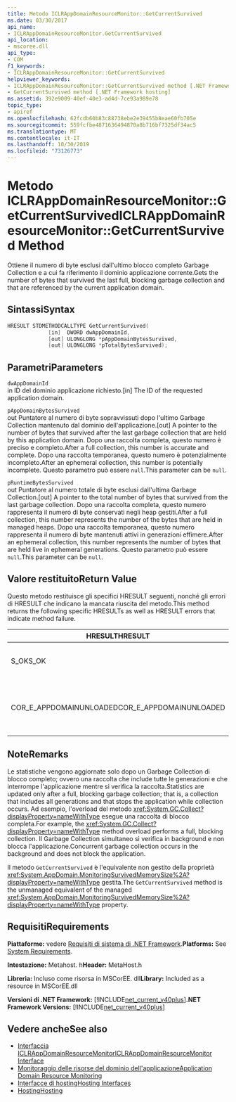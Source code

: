 ```yaml
---
title: Metodo ICLRAppDomainResourceMonitor::GetCurrentSurvived
ms.date: 03/30/2017
api_name:
- ICLRAppDomainResourceMonitor.GetCurrentSurvived
api_location:
- mscoree.dll
api_type:
- COM
f1_keywords:
- ICLRAppDomainResourceMonitor::GetCurrentSurvived
helpviewer_keywords:
- ICLRAppDomainResourceMonitor::GetCurrentSurvived method [.NET Framework hosting]
- GetCurrentSurvived method [.NET Framework hosting]
ms.assetid: 392e9009-40ef-40e3-ad4d-7ce93a989e78
topic_type:
- apiref
ms.openlocfilehash: 62fcdb60b83c88738ebe2e39455b8eae60fb705e
ms.sourcegitcommit: 559fcfbe4871636494870a8b716bf7325df34ac5
ms.translationtype: MT
ms.contentlocale: it-IT
ms.lasthandoff: 10/30/2019
ms.locfileid: "73126773"
---
```

# <a name="iclrappdomainresourcemonitorgetcurrentsurvived-method"></a><span data-ttu-id="230cb-102">Metodo ICLRAppDomainResourceMonitor::GetCurrentSurvived</span><span class="sxs-lookup"><span data-stu-id="230cb-102">ICLRAppDomainResourceMonitor::GetCurrentSurvived Method</span></span>
<span data-ttu-id="230cb-103">Ottiene il numero di byte esclusi dall'ultimo blocco completo Garbage Collection e a cui fa riferimento il dominio applicazione corrente.</span><span class="sxs-lookup"><span data-stu-id="230cb-103">Gets the number of bytes that survived the last full, blocking garbage collection and that are referenced by the current application domain.</span></span>  
  
## <a name="syntax"></a><span data-ttu-id="230cb-104">Sintassi</span><span class="sxs-lookup"><span data-stu-id="230cb-104">Syntax</span></span>  
  
```cpp  
HRESULT STDMETHODCALLTYPE GetCurrentSurvived(  
             [in]  DWORD dwAppDomainId,  
             [out] ULONGLONG *pAppDomainBytesSurvived,  
             [out] ULONGLONG *pTotalBytesSurvived);  
```  
  
## <a name="parameters"></a><span data-ttu-id="230cb-105">Parametri</span><span class="sxs-lookup"><span data-stu-id="230cb-105">Parameters</span></span>  
 `dwAppDomainId`  
 <span data-ttu-id="230cb-106">in ID del dominio applicazione richiesto.</span><span class="sxs-lookup"><span data-stu-id="230cb-106">[in] The ID of the requested application domain.</span></span>  
  
 `pAppDomainBytesSurvived`  
 <span data-ttu-id="230cb-107">out Puntatore al numero di byte sopravvissuti dopo l'ultimo Garbage Collection mantenuto dal dominio dell'applicazione.</span><span class="sxs-lookup"><span data-stu-id="230cb-107">[out] A pointer to the number of bytes that survived after the last garbage collection that are held by this application domain.</span></span> <span data-ttu-id="230cb-108">Dopo una raccolta completa, questo numero è preciso e completo.</span><span class="sxs-lookup"><span data-stu-id="230cb-108">After a full collection, this number is accurate and complete.</span></span> <span data-ttu-id="230cb-109">Dopo una raccolta temporanea, questo numero è potenzialmente incompleto.</span><span class="sxs-lookup"><span data-stu-id="230cb-109">After an ephemeral collection, this number is potentially incomplete.</span></span> <span data-ttu-id="230cb-110">Questo parametro può essere `null`.</span><span class="sxs-lookup"><span data-stu-id="230cb-110">This parameter can be `null`.</span></span>  
  
 `pRuntimeBytesSurvived`  
 <span data-ttu-id="230cb-111">out Puntatore al numero totale di byte esclusi dall'ultima Garbage Collection.</span><span class="sxs-lookup"><span data-stu-id="230cb-111">[out] A pointer to the total number of bytes that survived from the last garbage collection.</span></span> <span data-ttu-id="230cb-112">Dopo una raccolta completa, questo numero rappresenta il numero di byte conservati negli heap gestiti.</span><span class="sxs-lookup"><span data-stu-id="230cb-112">After a full collection, this number represents the number of the bytes that are held in managed heaps.</span></span> <span data-ttu-id="230cb-113">Dopo una raccolta temporanea, questo numero rappresenta il numero di byte mantenuti attivi in generazioni effimere.</span><span class="sxs-lookup"><span data-stu-id="230cb-113">After an ephemeral collection, this number represents the number of bytes that are held live in ephemeral generations.</span></span> <span data-ttu-id="230cb-114">Questo parametro può essere `null`.</span><span class="sxs-lookup"><span data-stu-id="230cb-114">This parameter can be `null`.</span></span>  
  
## <a name="return-value"></a><span data-ttu-id="230cb-115">Valore restituito</span><span class="sxs-lookup"><span data-stu-id="230cb-115">Return Value</span></span>  
 <span data-ttu-id="230cb-116">Questo metodo restituisce gli specifici HRESULT seguenti, nonché gli errori di HRESULT che indicano la mancata riuscita del metodo.</span><span class="sxs-lookup"><span data-stu-id="230cb-116">This method returns the following specific HRESULTs as well as HRESULT errors that indicate method failure.</span></span>  
  
|<span data-ttu-id="230cb-117">HRESULT</span><span class="sxs-lookup"><span data-stu-id="230cb-117">HRESULT</span></span>|<span data-ttu-id="230cb-118">Descrizione</span><span class="sxs-lookup"><span data-stu-id="230cb-118">Description</span></span>|  
|-------------|-----------------|  
|<span data-ttu-id="230cb-119">S_OK</span><span class="sxs-lookup"><span data-stu-id="230cb-119">S_OK</span></span>|<span data-ttu-id="230cb-120">Metodo completato correttamente.</span><span class="sxs-lookup"><span data-stu-id="230cb-120">The method completed successfully.</span></span>|  
|<span data-ttu-id="230cb-121">COR_E_APPDOMAINUNLOADED</span><span class="sxs-lookup"><span data-stu-id="230cb-121">COR_E_APPDOMAINUNLOADED</span></span>|<span data-ttu-id="230cb-122">Il dominio applicazione è stato scaricato o non esiste.</span><span class="sxs-lookup"><span data-stu-id="230cb-122">The application domain has been unloaded or does not exist.</span></span>|  
  
## <a name="remarks"></a><span data-ttu-id="230cb-123">Note</span><span class="sxs-lookup"><span data-stu-id="230cb-123">Remarks</span></span>  
 <span data-ttu-id="230cb-124">Le statistiche vengono aggiornate solo dopo un Garbage Collection di blocco completo; ovvero una raccolta che include tutte le generazioni e che interrompe l'applicazione mentre si verifica la raccolta.</span><span class="sxs-lookup"><span data-stu-id="230cb-124">Statistics are updated only after a full, blocking garbage collection; that is, a collection that includes all generations and that stops the application while collection occurs.</span></span> <span data-ttu-id="230cb-125">Ad esempio, l'overload del metodo <xref:System.GC.Collect?displayProperty=nameWithType> esegue una raccolta di blocco completa.</span><span class="sxs-lookup"><span data-stu-id="230cb-125">For example, the <xref:System.GC.Collect?displayProperty=nameWithType> method overload performs a full, blocking collection.</span></span> <span data-ttu-id="230cb-126">Il Garbage Collection simultaneo si verifica in background e non blocca l'applicazione.</span><span class="sxs-lookup"><span data-stu-id="230cb-126">Concurrent garbage collection occurs in the background and does not block the application.</span></span>  
  
 <span data-ttu-id="230cb-127">Il metodo `GetCurrentSurvived` è l'equivalente non gestito della proprietà <xref:System.AppDomain.MonitoringSurvivedMemorySize%2A?displayProperty=nameWithType> gestita.</span><span class="sxs-lookup"><span data-stu-id="230cb-127">The `GetCurrentSurvived` method is the unmanaged equivalent of the managed <xref:System.AppDomain.MonitoringSurvivedMemorySize%2A?displayProperty=nameWithType> property.</span></span>  
  
## <a name="requirements"></a><span data-ttu-id="230cb-128">Requisiti</span><span class="sxs-lookup"><span data-stu-id="230cb-128">Requirements</span></span>  
 <span data-ttu-id="230cb-129">**Piattaforme:** vedere [Requisiti di sistema di .NET Framework](../../../../docs/framework/get-started/system-requirements.md).</span><span class="sxs-lookup"><span data-stu-id="230cb-129">**Platforms:** See [System Requirements](../../../../docs/framework/get-started/system-requirements.md).</span></span>  
  
 <span data-ttu-id="230cb-130">**Intestazione:** Metahost. h</span><span class="sxs-lookup"><span data-stu-id="230cb-130">**Header:** MetaHost.h</span></span>  
  
 <span data-ttu-id="230cb-131">**Libreria:** Incluso come risorsa in MSCorEE. dll</span><span class="sxs-lookup"><span data-stu-id="230cb-131">**Library:** Included as a resource in MSCorEE.dll</span></span>  
  
 <span data-ttu-id="230cb-132">**Versioni di .NET Framework:** [!INCLUDE[net_current_v40plus](../../../../includes/net-current-v40plus-md.md)]</span><span class="sxs-lookup"><span data-stu-id="230cb-132">**.NET Framework Versions:** [!INCLUDE[net_current_v40plus](../../../../includes/net-current-v40plus-md.md)]</span></span>  
  
## <a name="see-also"></a><span data-ttu-id="230cb-133">Vedere anche</span><span class="sxs-lookup"><span data-stu-id="230cb-133">See also</span></span>

- [<span data-ttu-id="230cb-134">Interfaccia ICLRAppDomainResourceMonitor</span><span class="sxs-lookup"><span data-stu-id="230cb-134">ICLRAppDomainResourceMonitor Interface</span></span>](../../../../docs/framework/unmanaged-api/hosting/iclrappdomainresourcemonitor-interface.md)
- [<span data-ttu-id="230cb-135">Monitoraggio delle risorse del dominio dell'applicazione</span><span class="sxs-lookup"><span data-stu-id="230cb-135">Application Domain Resource Monitoring</span></span>](../../../standard/garbage-collection/app-domain-resource-monitoring.md)
- [<span data-ttu-id="230cb-136">Interfacce di hosting</span><span class="sxs-lookup"><span data-stu-id="230cb-136">Hosting Interfaces</span></span>](../../../../docs/framework/unmanaged-api/hosting/hosting-interfaces.md)
- [<span data-ttu-id="230cb-137">Hosting</span><span class="sxs-lookup"><span data-stu-id="230cb-137">Hosting</span></span>](../../../../docs/framework/unmanaged-api/hosting/index.md)
